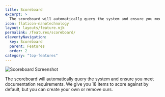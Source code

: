 ```yaml
---
title: Scoreboard
excerpt: >
  The scoreboard will automatically query the system and ensure you meet documentation requirements. We give you 18 items to score against by default, but you can create your own or remove ours.
icon: flaticon-nanotechnology
layout: layouts/feature.njk
permalink: /features/scoreboard/
eleventyNavigation:
  key: Scoreboard
  parent: Features
  order: 2
category: "top-features"
---
```


![Scoreboard Screenshot](https://www.itportal.com/v4/images/scoreboard2.png)

The scoreboard will automatically query the system and ensure you meet documentation requirements. We give you 18 items to score against by default, but you can create your own or remove ours.